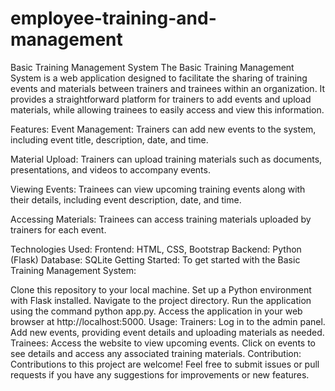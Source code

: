 # employee-training-and-management
Basic Training Management System
The Basic Training Management System is a web application designed to facilitate the sharing of training events and materials between trainers and trainees within an organization. It provides a straightforward platform for trainers to add events and upload materials, while allowing trainees to easily access and view this information.

Features:
Event Management: Trainers can add new events to the system, including event title, description, date, and time.

Material Upload: Trainers can upload training materials such as documents, presentations, and videos to accompany events.

Viewing Events: Trainees can view upcoming training events along with their details, including event description, date, and time.

Accessing Materials: Trainees can access training materials uploaded by trainers for each event.

Technologies Used:
Frontend: HTML, CSS, Bootstrap
Backend: Python (Flask)
Database: SQLite
Getting Started:
To get started with the Basic Training Management System:

Clone this repository to your local machine.
Set up a Python environment with Flask installed.
Navigate to the project directory.
Run the application using the command python app.py.
Access the application in your web browser at http://localhost:5000.
Usage:
Trainers:
Log in to the admin panel.
Add new events, providing event details and uploading materials as needed.
Trainees:
Access the website to view upcoming events.
Click on events to see details and access any associated training materials.
Contribution:
Contributions to this project are welcome! Feel free to submit issues or pull requests if you have any suggestions for improvements or new features.
